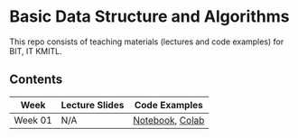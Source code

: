 # Basic Data Structure and Algorithms

This repo consists of teaching materials (lectures and code examples) for BIT, IT KMITL.

## Contents
|Week|Lecture Slides|Code Examples|
|---|---|---|
|Week 01| N/A |[Notebook](https://nbviewer.jupyter.org/github/noswolf/DSA_BIT/blob/master/Week1/DSA_Week1.ipynb), [Colab](https://colab.research.google.com/github/noswolf/DSA_BIT/blob/master/DSA_Week1.ipynb)|
